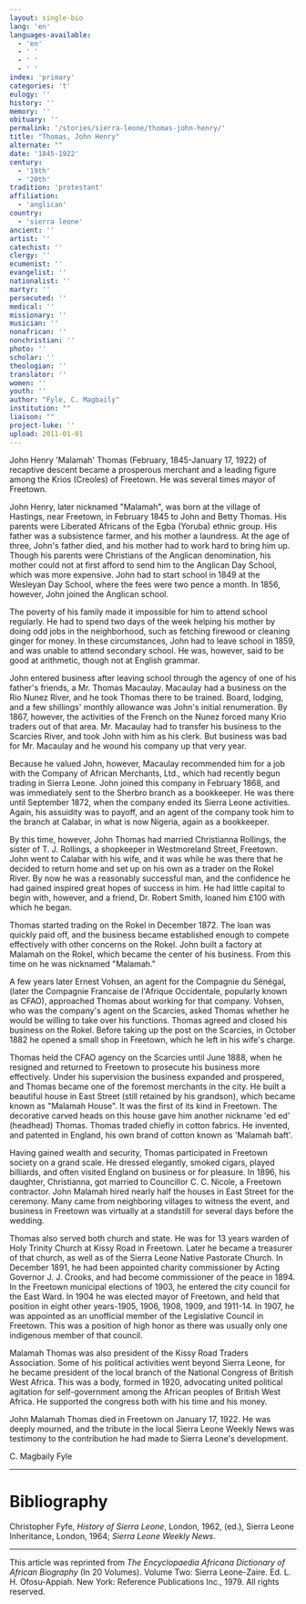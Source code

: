 ```yaml
---
layout: single-bio
lang: 'en'
languages-available:
  - 'en'
  - ' '
  - ' '
  - ' '
index: 'primary'
categories: 't'
eulogy: ''
history: ''
memory: ''
obituary: ''
permalink: '/stories/sierra-leone/thomas-john-henry/'
title: "Thomas, John Henry"
alternate: ""
date: '1845-1922'
century:
  - '19th'
  - '20th'
tradition: 'protestant'
affiliation:
  - 'anglican'
country:
  - 'sierra leone'
ancient: ''
artist: ''
catechist: ''
clergy: ''
ecumenist: ''
evangelist: ''
nationalist: ''
martyr: ''
persecuted: ''
medical: ''
missionary: ''
musician: ''
nonafrican: ''
nonchristian: ''
photo: ''
scholar: ''
theologian: ''
translator: ''
women: ''
youth: ''
author: "Fyle, C. Magbaily"
institution: ""
liaison: ""
project-luke: ''
upload: 2011-01-01
---
```




John Henry 'Malamah' Thomas (February, 1845-January 17, 1922) of recaptive descent became a prosperous merchant and a leading figure among the Krios (Creoles) of Freetown. He was several times mayor of Freetown.

John Henry, later nicknamed "Malamah", was born at the village of Hastings, near Freetown, in February 1845 to John and Betty Thomas. His parents were Liberated Africans of the Egba (Yoruba) ethnic group. His father was a subsistence farmer, and his mother a laundress. At the age of three, John's father died, and his mother had to work hard to bring him up. Though his parents were Christians of the Anglican denomination, his mother could not at first afford to send him to the Anglican Day School, which was more expensive. John had to start school in 1849 at the Wesleyan Day School, where the fees were two pence a month. In 1856, however, John joined the Anglican school.

The poverty of his family made it impossible for him to attend school regularly. He had to spend two days of the week helping his mother by doing odd jobs in the neighborhood, such as fetching firewood or cleaning ginger for money. In these circumstances, John had to leave school in 1859, and was unable to attend secondary school. He was, however, said to be good at arithmetic, though not at English grammar.

John entered business after leaving school through the agency of one of his father's friends, a Mr. Thomas Macaulay. Macaulay had a business on the Rio Nunez River, and he took Thomas there to be trained. Board, lodging, and a few shillings' monthly allowance was John's initial renumeration. By 1867, however, the activities of the French on the Nunez forced many Krio traders out of that area. Mr. Macaulay had to transfer his business to the Scarcies River, and took John with him as his clerk. But business was bad for Mr. Macaulay and he wound his company up that very year.

Because he valued John, however, Macaulay recommended him for a job with the Company of African Merchants, Ltd., which had recently begun trading in Sierra Leone. John joined this company in February 1868, and was immediately sent to the Sherbro branch as a bookkeeper. He was there until September 1872, when the company ended its Sierra Leone activities. Again, his assuidity was to payoff, and an agent of the company took him to the branch at Calabar, in what is now Nigeria, again as a bookkeeper.

By this time, however, John Thomas had married Christianna Rollings, the sister of T. J. Rollings, a shopkeeper in Westmoreland Street, Freetown. John went to Calabar with his wife, and it was while he was there that he decided to return home and set up on his own as a trader on the Rokel River. By now he was a reasonably successful man, and the confidence he had gained inspired great hopes of success in him. He had little capital to begin with, however, and a friend, Dr. Robert Smith, loaned him £100 with which he began.

Thomas started trading on the Rokel in December 1872. The loan was quickly paid off, and the business became established enough to compete effectively with other concerns on the Rokel. John built a factory at Malamah on the Rokel, which became the center of his business. From this time on he was nicknamed "Malamah."

A few years later Ernest Vohsen, an agent for the Compagnie du Sénégal, (later the Compagnie Francaise de l'Afrique Occidentale, popularly known as CFAO), approached Thomas about working for that company. Vohsen, who was the company's agent on the Scarcies, asked Thomas whether he would be willing to take over his functions. Thomas agreed and closed his business on the Rokel. Before taking up the post on the Scarcies, in October 1882 he opened a small shop in Freetown, which he left in his wife's charge.

Thomas held the CFAO agency on the Scarcies until June 1888, when he resigned and returned to Freetown to prosecute his business more effectively. Under his supervision the business expanded and prospered, and Thomas became one of the foremost merchants in the city. He built a beautiful house in East Street (still retained by his grandson), which became known as "Malamah House". It was the first of its kind in Freetown. The decorative carved heads on this house gave him another nickname 'ed ed' (headhead) Thomas. Thomas traded chiefly in cotton fabrics. He invented, and patented in England, his own brand of cotton known as 'Malamah baft'.

Having gained wealth and security, Thomas participated in Freetown society on a grand scale. He dressed elegantly, smoked cigars, played billiards, and often visited England on business or for pleasure. In 1896, his daughter, Christianna, got married to Councillor C. C. Nicole, a Freetown contractor. John Malamah hired nearly half the houses in East Street for the ceremony. Many came from neighboring villages to witness the event, and business in Freetown was virtually at a standstill for several days before the wedding.

Thomas also served both church and state. He was for 13 years warden of Holy Trinity Church at Kissy Road in Freetown. Later he became a treasurer of that church, as well as of the Sierra Leone Native Pastorate Church. In December 1891, he had been appointed charity commissioner by Acting Governor J. J. Crooks, and had become commissioner of the peace in 1894. In the Freetown municipal elections of 1903, he entered the city council for the East Ward. In 1904 he was elected mayor of Freetown, and held that position in eight other years-1905, 1906, 1908, 1909, and 1911-14. In 1907, he was appointed as an unofficial member of the Legislative Council in Freetown. This was a position of high honor as there was usually only one indigenous member of that council.

Malamah Thomas was also president of the Kissy Road Traders Association. Some of his political activities went beyond Sierra Leone, for he became president of the local branch of the National Congress of British West Africa. This was a body, formed in 1920, advocating united political agitation for self-government among the African peoples of British West Africa. He supported the congress both with his time and his money.

John Malamah Thomas died in Freetown on January 17, 1922. He was deeply mourned, and the tribute in the local Sierra Leone Weekly News was testimony to the contribution he had made to Sierra Leone's development.

C. Magbaily Fyle

---

# Bibliography

Christopher Fyfe, *History of Sierra Leone*, London, 1962, (ed.), Sierra Leone Inheritance, London, 1964; *Sierra Leone Weekly News*.

---

This article was reprinted from *The Encyclopaedia Africana Dictionary of African Biography* (In 20 Volumes). Volume Two: Sierra Leone-Zaire. Ed. L. H. Ofosu-Appiah. New York: Reference Publications Inc., 1979.  All rights reserved.